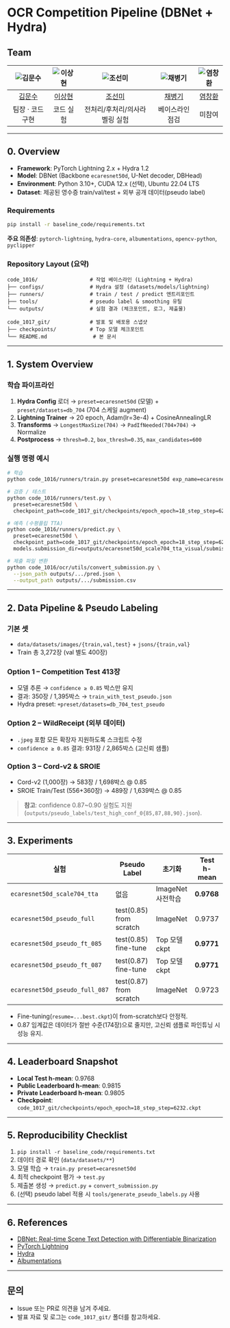 # OCR Competition Pipeline (DBNet + Hydra)

## Team

| ![김문수](https://avatars.githubusercontent.com/ashrate) | ![이상현](https://avatars.githubusercontent.com/yourshlee) | ![조선미](https://avatars.githubusercontent.com/LearnSphere-2025) | ![채병기](https://avatars.githubusercontent.com/avatar196kc) | ![염창환](https://avatars.githubusercontent.com/cat2oon) |
| :--------------------------------------------------------------: | :--------------------------------------------------------------: | :--------------------------------------------------------------: | :--------------------------------------------------------------: | :--------------------------------------------------------------: |
| [김문수](https://github.com/ashrate) | [이상현](https://github.com/yourshlee) | [조선미](https://github.com/LearnSphere-2025) | [채병기](https://github.com/avatar196kc) | [염창환](https://github.com/cat2oon) |
| 팀장 · 코드 구현 | 코드 실험 | 전처리/후처리/의사라벨링 실험 | 베이스라인 점검 | 미참여 |

---

## 0. Overview
- **Framework**: PyTorch Lightning 2.x + Hydra 1.2
- **Model**: DBNet (Backbone `ecaresnet50d`, U-Net decoder, DBHead)
- **Environment**: Python 3.10+, CUDA 12.x (선택), Ubuntu 22.04 LTS
- **Dataset**: 제공된 영수증 train/val/test + 외부 공개 데이터(pseudo label)

### Requirements
```bash
pip install -r baseline_code/requirements.txt
```
**주요 의존성**: `pytorch-lightning`, `hydra-core`, `albumentations`, `opencv-python`, `pyclipper`

### Repository Layout (요약)
```
code_1016/                 # 작업 베이스라인 (Lightning + Hydra)
├── configs/               # Hydra 설정 (datasets/models/lightning)
├── runners/               # train / test / predict 엔트리포인트
├── tools/                 # pseudo label & smoothing 유틸
└── outputs/               # 실험 결과 (체크포인트, 로그, 제출물)

code_1017_git/             # 발표 및 배포용 스냅샷
├── checkpoints/           # Top 모델 체크포인트
└── README.md               # 본 문서
```

---

## 1. System Overview
### 학습 파이프라인
1. **Hydra Config** 로더 → `preset=ecaresnet50d` (모델) + `preset/datasets=db_704` (704 스케일 augment)
2. **Lightning Trainer** → 20 epoch, Adam(lr=3e-4) + CosineAnnealingLR
3. **Transforms** → `LongestMaxSize(704)` → `PadIfNeeded(704×704)` → Normalize
4. **Postprocess** → `thresh=0.2`, `box_thresh=0.35`, `max_candidates=600`

### 실행 명령 예시
```bash
# 학습
python code_1016/runners/train.py preset=ecaresnet50d exp_name=ecaresnet50d_scale704_tta

# 검증 / 테스트
python code_1016/runners/test.py \
  preset=ecaresnet50d \
  checkpoint_path=code_1017_git/checkpoints/epoch_epoch=18_step_step=6232.ckpt

# 예측 (수평플립 TTA)
python code_1016/runners/predict.py \
  preset=ecaresnet50d \
  checkpoint_path=code_1017_git/checkpoints/epoch_epoch=18_step_step=6232.ckpt \
  models.submission_dir=outputs/ecaresnet50d_scale704_tta_visual/submissions

# 제출 파일 변환
python code_1016/ocr/utils/convert_submission.py \
  --json_path outputs/.../pred.json \
  --output_path outputs/.../submission.csv
```

---

## 2. Data Pipeline & Pseudo Labeling
### 기본 셋
- `data/datasets/images/{train,val,test}` + `jsons/{train,val}`
- Train 총 3,272장 (val 별도 400장)

### Option 1 – Competition Test 413장
- 모델 추론 → `confidence ≥ 0.85` 박스만 유지
- 결과: 350장 / 1,395박스 → `train_with_test_pseudo.json`
- Hydra preset: `+preset/datasets=db_704_test_pseudo`

### Option 2 – WildReceipt (외부 데이터)
- `.jpeg` 포함 모든 확장자 지원하도록 스크립트 수정
- `confidence ≥ 0.85` 결과: 931장 / 2,865박스 (고신뢰 샘플)

### Option 3 – Cord-v2 & SROIE
- Cord-v2 (1,000장) → 583장 / 1,698박스 @ 0.85
- SROIE Train/Test (556+360장) → 489장 / 1,639박스 @ 0.85

> **참고**: confidence 0.87~0.90 실험도 지원 (`outputs/pseudo_labels/test_high_conf_0{85,87,88,90}.json`).

---

## 3. Experiments
| 실험 | Pseudo Label | 초기화 | Test h-mean |
|---|---|---|---|
| `ecaresnet50d_scale704_tta` | 없음 | ImageNet 사전학습 | **0.9768** |
| `ecaresnet50d_pseudo_full` | test(0.85) from scratch | ImageNet | 0.9737 |
| `ecaresnet50d_pseudo_ft_085` | test(0.85) fine-tune | Top 모델 ckpt | **0.9771** |
| `ecaresnet50d_pseudo_ft_087` | test(0.87) fine-tune | Top 모델 ckpt | **0.9771** |
| `ecaresnet50d_pseudo_full_087` | test(0.87) from scratch | ImageNet | 0.9723 |

- Fine-tuning(`resume=...best.ckpt`)이 from-scratch보다 안정적.
- 0.87 임계값은 데이터가 절반 수준(174장)으로 줄지만, 고신뢰 샘플로 파인튜닝 시 성능 유지.

---

## 4. Leaderboard Snapshot
- **Local Test h-mean**: 0.9768
- **Public Leaderboard h-mean**: 0.9815
- **Private Leaderboard h-mean**: 0.9805
- **Checkpoint**: `code_1017_git/checkpoints/epoch_epoch=18_step_step=6232.ckpt`

---

## 5. Reproducibility Checklist
1. `pip install -r baseline_code/requirements.txt`
2. 데이터 경로 확인 (`data/datasets/**`)
3. 모델 학습 → `train.py preset=ecaresnet50d`
4. 최적 checkpoint 평가 → `test.py`
5. 제출본 생성 → `predict.py` + `convert_submission.py`
6. (선택) pseudo label 적용 시 `tools/generate_pseudo_labels.py` 사용

---

## 6. References
- [DBNet: Real-time Scene Text Detection with Differentiable Binarization](https://arxiv.org/abs/1911.08947)
- [PyTorch Lightning](https://lightning.ai/)
- [Hydra](https://hydra.cc/)
- [Albumentations](https://albumentations.ai/)

---

## 문의
- Issue 또는 PR로 의견을 남겨 주세요.
- 발표 자료 및 로그는 `code_1017_git/` 폴더를 참고하세요.
